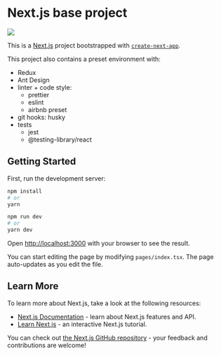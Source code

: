 # Next.js base project

![](https://github.com/marco-souza/base-next-app/workflows/GH%20Pages%20Deploy/badge.svg)

This is a [Next.js](https://nextjs.org/) project bootstrapped with [`create-next-app`](https://github.com/vercel/next.js/tree/canary/packages/create-next-app).

This project also contains a preset environment with:

- Redux
- Ant Design
- linter + code style:
  - prettier
  - eslint
  - airbnb preset
- git hooks: husky
- tests
  - jest
  - @testing-library/react

## Getting Started

First, run the development server:

```bash
npm install
# or 
yarn

npm run dev
# or
yarn dev
```

Open [http://localhost:3000](http://localhost:3000) with your browser to see the result.

You can start editing the page by modifying `pages/index.tsx`. The page auto-updates as you edit the file.

## Learn More

To learn more about Next.js, take a look at the following resources:

- [Next.js Documentation](https://nextjs.org/docs) - learn about Next.js features and API.
- [Learn Next.js](https://nextjs.org/learn) - an interactive Next.js tutorial.

You can check out [the Next.js GitHub repository](https://github.com/vercel/next.js/) - your feedback and contributions are welcome!
